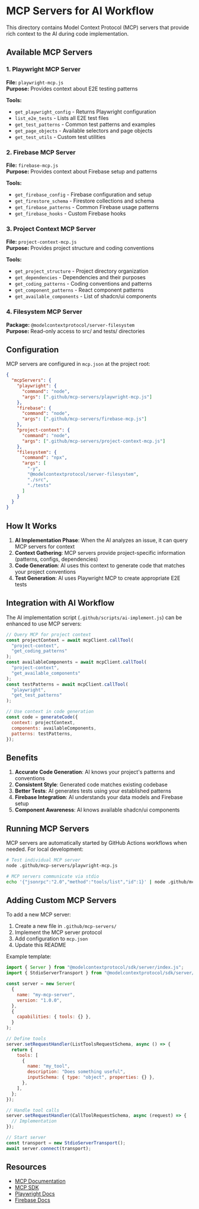 # MCP Servers for AI Workflow

This directory contains Model Context Protocol (MCP) servers that provide rich context to the AI during code implementation.

## Available MCP Servers

### 1. Playwright MCP Server

**File:** `playwright-mcp.js`  
**Purpose:** Provides context about E2E testing patterns

**Tools:**

- `get_playwright_config` - Returns Playwright configuration
- `list_e2e_tests` - Lists all E2E test files
- `get_test_patterns` - Common test patterns and examples
- `get_page_objects` - Available selectors and page objects
- `get_test_utils` - Custom test utilities

### 2. Firebase MCP Server

**File:** `firebase-mcp.js`  
**Purpose:** Provides context about Firebase setup and patterns

**Tools:**

- `get_firebase_config` - Firebase configuration and setup
- `get_firestore_schema` - Firestore collections and schema
- `get_firebase_patterns` - Common Firebase usage patterns
- `get_firebase_hooks` - Custom Firebase hooks

### 3. Project Context MCP Server

**File:** `project-context-mcp.js`  
**Purpose:** Provides project structure and coding conventions

**Tools:**

- `get_project_structure` - Project directory organization
- `get_dependencies` - Dependencies and their purposes
- `get_coding_patterns` - Coding conventions and patterns
- `get_component_patterns` - React component patterns
- `get_available_components` - List of shadcn/ui components

### 4. Filesystem MCP Server

**Package:** `@modelcontextprotocol/server-filesystem`  
**Purpose:** Read-only access to src/ and tests/ directories

## Configuration

MCP servers are configured in `mcp.json` at the project root:

```json
{
  "mcpServers": {
    "playwright": {
      "command": "node",
      "args": [".github/mcp-servers/playwright-mcp.js"]
    },
    "firebase": {
      "command": "node",
      "args": [".github/mcp-servers/firebase-mcp.js"]
    },
    "project-context": {
      "command": "node",
      "args": [".github/mcp-servers/project-context-mcp.js"]
    },
    "filesystem": {
      "command": "npx",
      "args": [
        "-y",
        "@modelcontextprotocol/server-filesystem",
        "./src",
        "./tests"
      ]
    }
  }
}
```

## How It Works

1. **AI Implementation Phase**: When the AI analyzes an issue, it can query MCP servers for context
2. **Context Gathering**: MCP servers provide project-specific information (patterns, configs, dependencies)
3. **Code Generation**: AI uses this context to generate code that matches your project conventions
4. **Test Generation**: AI uses Playwright MCP to create appropriate E2E tests

## Integration with AI Workflow

The AI implementation script (`.github/scripts/ai-implement.js`) can be enhanced to use MCP servers:

```javascript
// Query MCP for project context
const projectContext = await mcpClient.callTool(
  "project-context",
  "get_coding_patterns"
);
const availableComponents = await mcpClient.callTool(
  "project-context",
  "get_available_components"
);
const testPatterns = await mcpClient.callTool(
  "playwright",
  "get_test_patterns"
);

// Use context in code generation
const code = generateCode({
  context: projectContext,
  components: availableComponents,
  patterns: testPatterns,
});
```

## Benefits

1. **Accurate Code Generation**: AI knows your project's patterns and conventions
2. **Consistent Style**: Generated code matches existing codebase
3. **Better Tests**: AI generates tests using your established patterns
4. **Firebase Integration**: AI understands your data models and Firebase setup
5. **Component Awareness**: AI knows available shadcn/ui components

## Running MCP Servers

MCP servers are automatically started by GitHub Actions workflows when needed. For local development:

```bash
# Test individual MCP server
node .github/mcp-servers/playwright-mcp.js

# MCP servers communicate via stdio
echo '{"jsonrpc":"2.0","method":"tools/list","id":1}' | node .github/mcp-servers/playwright-mcp.js
```

## Adding Custom MCP Servers

To add a new MCP server:

1. Create a new file in `.github/mcp-servers/`
2. Implement the MCP server protocol
3. Add configuration to `mcp.json`
4. Update this README

Example template:

```javascript
import { Server } from "@modelcontextprotocol/sdk/server/index.js";
import { StdioServerTransport } from "@modelcontextprotocol/sdk/server/stdio.js";

const server = new Server(
  {
    name: "my-mcp-server",
    version: "1.0.0",
  },
  {
    capabilities: { tools: {} },
  }
);

// Define tools
server.setRequestHandler(ListToolsRequestSchema, async () => {
  return {
    tools: [
      {
        name: "my_tool",
        description: "Does something useful",
        inputSchema: { type: "object", properties: {} },
      },
    ],
  };
});

// Handle tool calls
server.setRequestHandler(CallToolRequestSchema, async (request) => {
  // Implementation
});

// Start server
const transport = new StdioServerTransport();
await server.connect(transport);
```

## Resources

- [MCP Documentation](https://modelcontextprotocol.io)
- [MCP SDK](https://github.com/modelcontextprotocol/sdk)
- [Playwright Docs](https://playwright.dev)
- [Firebase Docs](https://firebase.google.com/docs)
